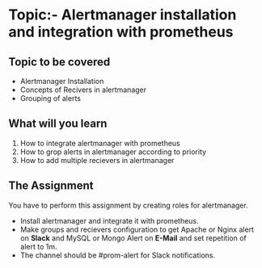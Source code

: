 # Topic:- Alertmanager installation and integration with prometheus

## Topic to be covered
- Alertmanager Installation
- Concepts of Recivers in alertmanager
- Grouping of alerts

## What will you learn
1. How to integrate alertmanager with prometheus
2. How to grop alerts in alertmanager according to priority
3. How to add multiple recievers in alertmanager

## The Assignment
You have to perform this assignment by creating roles for alertmanager.

- Install alertmanager and integrate it with prometheus.
- Make groups and recievers configuration to get Apache or Nginx alert on **Slack** and MySQL or Mongo Alert on **E-Mail** and set repetition of alert to 1m.
- The channel should be #prom-alert for Slack notifications.
